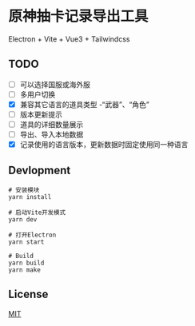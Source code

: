 # 原神抽卡记录导出工具

Electron + Vite + Vue3 + Tailwindcss

## TODO

- [ ] 可以选择国服或海外服
- [ ] 多用户切换
- [x] 兼容其它语言的道具类型 -“武器”、“角色”
- [ ] 版本更新提示
- [ ] 道具的详细数量展示
- [ ] 导出、导入本地数据
- [x] 记录使用的语言版本，更新数据时固定使用同一种语言

## Devlopment

```
# 安装模块
yarn install

# 启动Vite开发模式
yarn dev

# 打开Electron
yarn start

# Build
yarn build
yarn make
```

## License

[MIT](https://github.com/biuuu/genshin-gacha-export/blob/main/LICENSE)
